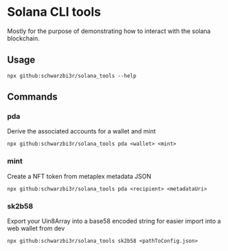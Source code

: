 # Solana CLI tools

Mostly for the purpose of demonstrating how to interact with the solana blockchain.

## Usage

`npx github:schwarzbi3r/solana_tools --help`

## Commands

### pda

Derive the associated accounts for a wallet and mint

`npx github:schwarzbi3r/solana_tools pda <wallet> <mint>`

### mint

Create a NFT token from metaplex metadata JSON

`npx github:schwarzbi3r/solana_tools pda <recipient> <metadataUri>`

### sk2b58

Export your Uin8Array into a base58 encoded string for easier import into a web wallet from dev

`npx github:schwarzbi3r/solana_tools sk2b58 <pathToConfig.json>`

